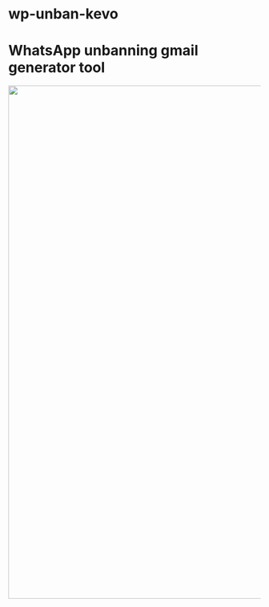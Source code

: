 # wp-unban-kevo
<h1>WhatsApp unbanning gmail generator tool</h1>
<img src="<img width="1024" height="1024" src="https://files.catbox.moe/qczesp.jpg">

